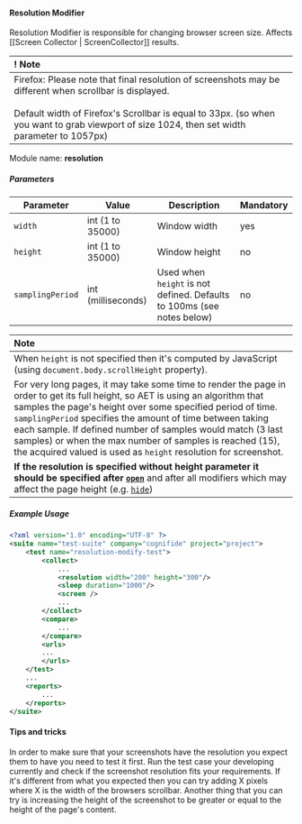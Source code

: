 #### Resolution Modifier

Resolution Modifier is responsible for changing browser screen size. Affects [[Screen Collector | ScreenCollector]] results.

| ! Note |
|:------ |
| Firefox: Please note that final resolution of screenshots may be different when scrollbar is displayed. <br/><br/> Default  width of Firefox's Scrollbar is equal to 33px.  (so when you want to grab viewport of size 1024, then set width parameter to 1057px) |

Module name: **resolution**

##### Parameters

| Parameter | Value | Description | Mandatory |
| --------- | ----- | ----------- | --------- |
| `width` | int (1 to 35000) | Window width | yes |
| `height` | int (1 to 35000) | Window height | no |
| `samplingPeriod` | int (milliseconds) | Used when `height` is not defined. Defaults to 100ms (see notes below) | no |

| Note |
|:------ |
| When `height` is not specified then it's computed by JavaScript (using `document.body.scrollHeight` property). |
| For very long pages, it may take some time to render the page in order to get its full height, so AET is using an algorithm that samples the page's height over some specified period of time. `samplingPeriod` specifies the amount of time between taking each sample. If defined number of samples would match (3 last samples) or when the max number of samples is reached (15), the acquired valued is used as `height` resolution for screenshot.| 
| **If the resolution is specified without height parameter it should be specified after [`open`](https://github.com/Cognifide/aet/wiki/Open)** and after all modifiers which may affect the page height (e.g. [`hide`](https://github.com/Cognifide/aet/wiki/HideModifier))  |

##### Example Usage

```xml
<?xml version="1.0" encoding="UTF-8" ?>
<suite name="test-suite" company="cognifide" project="project">
    <test name="resolution-modify-test">
        <collect>
            ...
            <resolution width="200" height="300"/>
            <sleep duration="1000"/>
            <screen />
            ...
        </collect>
        <compare>
            ...
        </compare>
        <urls>
        ...
        </urls>
    </test>
    ...
    <reports>
        ...
    </reports>
</suite>
```

#### Tips and tricks

In order to make sure that your screenshots have the resolution you expect them to have you need to test it first.
Run the test case your developing currently and check if the screenshot resolution fits your requirements.
If it's different from what you expected then you can try adding X pixels 
where X is the width of the browsers scrollbar.
Another thing that you can try is increasing the height of the screenshot to be 
greater or equal to the height of the page's content.
